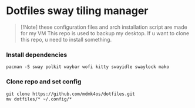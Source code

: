 # Dotfiles sway tiling manager
> [!Note] these configuration files and arch installation script are made for my VM
This repo is used to backup my desktop.
If u want to clone this repo, u need to install something.
### Install dependencies
```
pacman -S sway polkit waybar wofi kitty swayidle swaylock mako
```
### Clone repo and set config
```
git clone https://github.com/mdmk4os/dotfiles.git
mv dotfiles/* ~/.config/*
```
<!-- Pré- install 
                - rodar a iso e configurar o acesso ao teclado e internet
                - formatar e configurar discos, partições LVM
-->

<!-- Install Base 
                - Formatar e montar partiçoes
                - instalar o sistema base com literalmente o básico para o computador funcionar e conversar com a internet
                - Configurações extras e pessoais, futuramente vou ativar escolhas
                - 
-->
